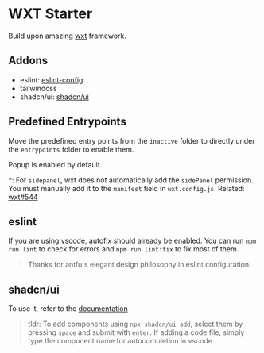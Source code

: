 # WXT Starter

Build upon amazing [wxt](wxt.dev) framework.

## Addons

- eslint: [eslint-config](https://github.com/antfu/eslint-config)
- tailwindcss
- shadcn/ui: [shadcn/ui](https://ui.shadcn.com)

## Predefined Entrypoints

Move the predefined entry points from the `inactive` folder to directly under the `entrypoints` folder to enable them.

Popup is enabled by default.

*: For `sidepanel`, wxt does not automatically add the `sidePanel` permission. You must manually add it to the `manifest` field in `wxt.config.js`. Related: [wxt#544](https://github.com/wxt-dev/wxt/issues/544)

## eslint

If you are using vscode, autofix should already be enabled. You can run `npm run lint` to check for errors and `npm run lint:fix` to fix most of them.

> Thanks for antfu's elegant design philosophy in eslint configuration.

## shadcn/ui

To use it, refer to the [documentation](https://ui.shadcn.com/docs/cli#add)

> tldr: To add components using `npx shadcn/ui add`, select them by pressing `space` and submit with `enter`. If adding a code file, simply type the component name for autocompletion in vscode.
